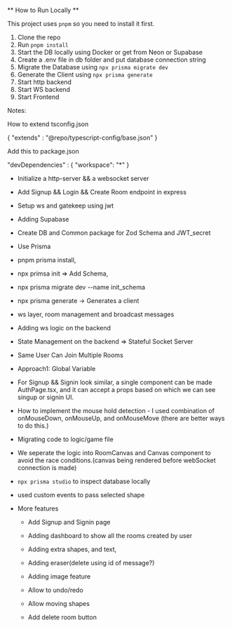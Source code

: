** How to Run Locally **

This project uses `pnpm` so you need to install it first.

1. Clone the repo
2. Run `pnpm install`
3. Start the DB locally using Docker or get from Neon or Supabase
4. Create a .env file in db folder and put database connection string 
5. Migrate the Database using `npx prisma migrate dev`
6. Generate the Client using `npx prisma generate`
7. Start http backend
8. Start WS backend
9. Start Frontend

Notes:

How to extend tsconfig.json


{
    "extends" : "@repo/typescript-config/base.json"
}

Add this to package.json

"devDependencies" : {
    "workspace": "*"
}

- Initialize a http-server && a websocket server
- Add Signup && Login && Create Room endpoint in express
- Setup ws and gatekeep using jwt
- Adding Supabase
- Create DB and Common package for Zod Schema and JWT_secret
- Use Prisma
- pnpm prisma install,
- npx primsa init =>  Add Schema,
- npx prisma migrate dev --name init_schema 
- npx prisma generate -> Generates a client
- ws layer, room management and broadcast messages


- Adding ws logic on the backend

- State Management on the backend => Stateful Socket Server
- Same User Can Join Multiple Rooms
- Approach1: Global Variable

- For Signup && Signin look similar, a single component can be made AuthPage.tsx, and it can accept a props based on which we can see singup or signin UI.

- How to implement the mouse hold detection - I used combination of onMouseDown, onMouseUp, and onMouseMove (there are better ways to do this.)

- Migrating code to logic/game file

- We seperate the logic into RoomCanvas and Canvas component to avoid the race conditions.(canvas being rendered before webSocket connection is made)

- `npx prisma studio` to inspect database locally


- used custom events to pass selected shape
- More features

    - Add Signup and Signin page
    
    - Adding dashboard to show all the rooms created by user
    
    - Adding extra shapes, and text, 
    
    - Adding eraser(delete using id of message?)
    
    - Adding image feature
    
    - Allow to undo/redo
    
    - Allow moving shapes
    
    - Add delete room button
